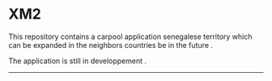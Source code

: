 XM2
========================

This repository contains a carpool application senegalese territory which can be expanded in the neighbors countries be in the future .

The application is still in developpement .

--------------


